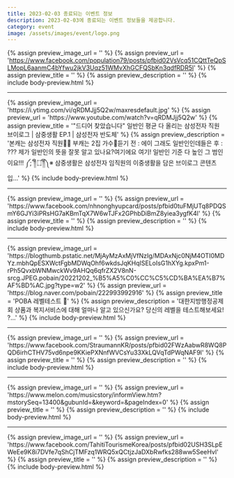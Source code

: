 ```yaml
---
title: 2023-02-03 종료되는 이벤트 정보
description: 2023-02-03에 종료되는 이벤트 정보들을 제공합니다.
category: event
image: /assets/images/event/logo.png
---
```

{% assign preview_image_url = '' %}
{% assign preview_url = 'https://www.facebook.com/population79/posts/pfbid02VsVcq51CQttTeQpSLMopL6aanmC4bYfwu2jkV3Uqz51WMvXhGCFQSbKn3qdfRDR5l' %}
{% assign preview_title = '' %}
{% assign preview_description = '' %}
{% include body-preview.html %}
<hr>{% assign preview_image_url = 'https://i.ytimg.com/vi/qRDMJjj5Q2w/maxresdefault.jpg' %}
{% assign preview_url = 'https://www.youtube.com/watch?v=qRDMJjj5Q2w' %}
{% assign preview_title = '&quot;드디어 찾았습니다&quot; 일반인 평균 다 올리는 삼성전자 직원 브이로그 | 삼중생활 EP.1 | 삼성전자 반도체' %}
{% assign preview_description = '본캐는 삼성전자 직원👨‍💼 부캐는 2집 가수🎤듣기 전 : 에이 그래도 일반인인데들은 후 : ??? 제가 일반인의 뜻을 잘못 알고 있나요?여기에요 여기! 일반인 기준 다 높인 그 범인이요!!! ༼;´༎ຶ ۝ ༎ຶ༽※ 삼중생활은 삼성전자 임직원의 이중생활을 담은 브이로그 콘텐츠입...' %}
{% include body-preview.html %}
<hr>{% assign preview_image_url = '' %}
{% assign preview_url = 'https://www.facebook.com/nhnonghyupcard/posts/pfbid0tuFMjUTq8PDQSmY6GJYi3iPRsHG7aKBmTqX7W6wTJFx2GPhbDiBmZ8yiea3ygfK4l' %}
{% assign preview_title = '' %}
{% assign preview_description = '' %}
{% include body-preview.html %}
<hr>{% assign preview_image_url = 'https://blogthumb.pstatic.net/MjAyMzAxMjVfNzIg/MDAxNjc0NjM4OTI0MDYz.mbhQpESXWctFgbMDWqOhf6wkdsJqKHqISELoIsG1hXYg.kpxPm1-rPh5QvxbWNMwckWv9AHQq6qfrZX2V8nN-srcg.JPEG.pobain/20221202_%B5%A5%C0%CC%C5%CD%BA%EA%B7%AF%BD%AC.jpg?type=w2' %}
{% assign preview_url = 'https://blog.naver.com/pobain/222993992916' %}
{% assign preview_title = 'POBA 레벨테스트 🎁' %}
{% assign preview_description = '대한지방행정공제회 상품과 복지서비스에 대해 얼마나 알고 있으신가요? 당신의 레벨을 테스트해보세요! ?...' %}
{% include body-preview.html %}
<hr>{% assign preview_image_url = '' %}
{% assign preview_url = 'https://www.facebook.com/StraumannKR/posts/pfbid02FWzAabwR8WQ8PQD6irhCTHV75vd6npe9KKiePXNnfWVCsYu33XkLQVqTdPWqNAF9l' %}
{% assign preview_title = '' %}
{% assign preview_description = '' %}
{% include body-preview.html %}
<hr>{% assign preview_image_url = '' %}
{% assign preview_url = 'https://www.melon.com/musicstory/informView.htm?mstorySeq=13400&gubunId=&keyword=&pageIndex=0' %}
{% assign preview_title = '' %}
{% assign preview_description = '' %}
{% include body-preview.html %}
<hr>{% assign preview_image_url = '' %}
{% assign preview_url = 'https://www.facebook.com/TahitiTourismeKorea/posts/pfbid02USH3SLpEWeEe9K8i7DVfe7qShCjTMFzq1WRQ5xQCtjzJaDXbRwfks288ww5SeeHvl' %}
{% assign preview_title = '' %}
{% assign preview_description = '' %}
{% include body-preview.html %}